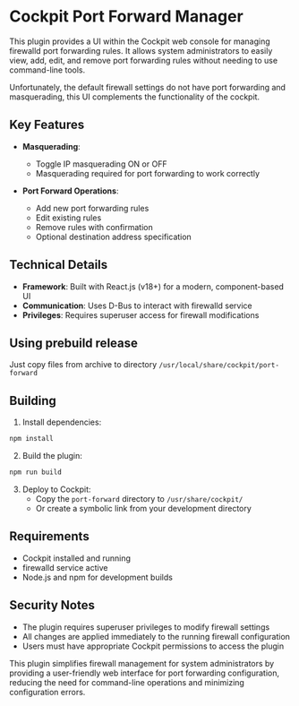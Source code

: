 # Cockpit Port Forward Manager

This plugin provides a UI within the Cockpit web console for managing firewalld port forwarding rules. It allows system administrators to easily view, add, edit, and remove port forwarding rules without needing to use command-line tools.

Unfortunately, the default firewall settings do not have port forwarding and masquerading, this UI complements the functionality of the cockpit.

## Key Features

- **Masquerading**:
  - Toggle IP masquerading ON or OFF
  - Masquerading required for port forwarding to work correctly

- **Port Forward Operations**: 
  - Add new port forwarding rules
  - Edit existing rules
  - Remove rules with confirmation
  - Optional destination address specification

## Technical Details

- **Framework**: Built with React.js (v18+) for a modern, component-based UI
- **Communication**: Uses D-Bus to interact with firewalld service
- **Privileges**: Requires superuser access for firewall modifications

## Using prebuild release

Just copy files from archive to directory `/usr/local/share/cockpit/port-forward`

## Building

1. Install dependencies:
```bash
npm install
```

2. Build the plugin:
```bash
npm run build
```

3. Deploy to Cockpit:
   - Copy the `port-forward` directory to `/usr/share/cockpit/`
   - Or create a symbolic link from your development directory

## Requirements

- Cockpit installed and running
- firewalld service active
- Node.js and npm for development builds

## Security Notes

- The plugin requires superuser privileges to modify firewall settings
- All changes are applied immediately to the running firewall configuration
- Users must have appropriate Cockpit permissions to access the plugin

This plugin simplifies firewall management for system administrators by providing a user-friendly web interface for port forwarding configuration, reducing the need for command-line operations and minimizing configuration errors.